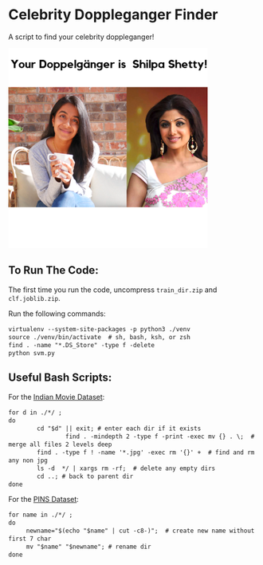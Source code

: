 # Celebrity Doppleganger Finder
A script to find your celebrity doppleganger!

![Example 1](examples/example1.png?raw=true)

## To Run The Code:
The first time you run the code, uncompress `train_dir.zip` and `clf.joblib.zip`.

Run the following commands:
```
virtualenv --system-site-packages -p python3 ./venv
source ./venv/bin/activate  # sh, bash, ksh, or zsh
find . -name "*.DS_Store" -type f -delete
python svm.py
```
## Useful Bash Scripts:
For the [Indian Movie Dataset](http://cvit.iiit.ac.in/projects/IMFDB/):

```
for d in ./*/ ;
do
        cd "$d" || exit; # enter each dir if it exists
				find . -mindepth 2 -type f -print -exec mv {} . \;  # merge all files 2 levels deep
        find . -type f ! -name '*.jpg' -exec rm '{}' +  # find and rm any non jpg
        ls -d  */ | xargs rm -rf;  # delete any empty dirs
        cd ..; # back to parent dir
done
```

For the [PINS Dataset](https://www.kaggle.com/frules11/pins-face-recognition):

```
for name in ./*/ ;
do
     newname="$(echo "$name" | cut -c8-)";  # create new name without first 7 char
     mv "$name" "$newname"; # rename dir
done
```
